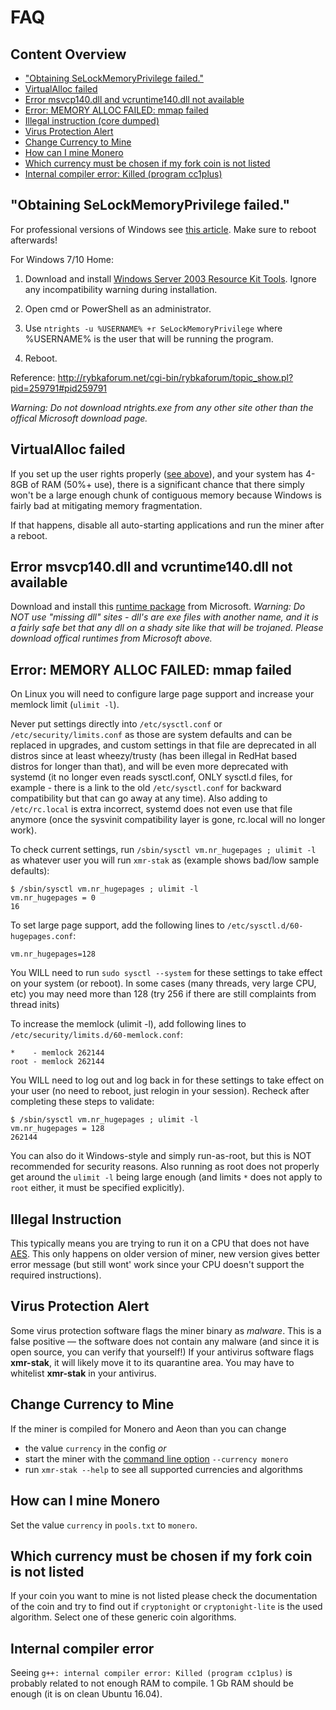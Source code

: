 # FAQ

## Content Overview
* ["Obtaining SeLockMemoryPrivilege failed."](#obtaining-selockmemoryprivilege-failed)
* [VirtualAlloc failed](#virtualalloc-failed)
* [Error msvcp140.dll and vcruntime140.dll not available](#error-msvcp140dll-and-vcruntime140dll-not-available)
* [Error: MEMORY ALLOC FAILED: mmap failed](#error-memory-alloc-failed-mmap-failed)
* [Illegal instruction (core dumped)](#illegal-instruction)
* [Virus Protection Alert](#virus-protection-alert)
* [Change Currency to Mine](#change-currency-to-mine)
* [How can I mine Monero](#how-can-i-mine-monero)
* [Which currency must be chosen if my fork coin is not listed](#which-currency-must-be-chosen-if-my-fork-coin-is-not-listed)
* [Internal compiler error: Killed (program cc1plus)](#internal-compiler-error)

## "Obtaining SeLockMemoryPrivilege failed."

For professional versions of Windows see [this article](https://msdn.microsoft.com/en-gb/library/ms190730.aspx).
Make sure to reboot afterwards!

For Windows 7/10 Home:

1) Download and install [Windows Server 2003 Resource Kit Tools](https://www.microsoft.com/en-us/download/details.aspx?id=17657). Ignore any incompatibility warning during installation.

2) Open cmd or PowerShell as an administrator.

3) Use `ntrights -u %USERNAME% +r SeLockMemoryPrivilege` where %USERNAME% is the user that will be running the program.

4) Reboot.

Reference: http://rybkaforum.net/cgi-bin/rybkaforum/topic_show.pl?pid=259791#pid259791

*Warning: Do not download ntrights.exe from any other site other than the offical Microsoft download page.*

## VirtualAlloc failed

If you set up the user rights properly ([see above](https://github.com/fireice-uk/xmr-stak/blob/master/doc/FAQ.md#selockmemoryprivilege-failed)), and your system has 4-8GB of RAM (50%+ use), there is a significant chance that there simply won't be a large enough chunk of contiguous memory because Windows is fairly bad at mitigating memory fragmentation.

If that happens, disable all auto-starting applications and run the miner after a reboot.

## Error msvcp140.dll and vcruntime140.dll not available

Download and install this [runtime package](https://go.microsoft.com/fwlink/?LinkId=746572) from Microsoft.  *Warning: Do NOT use "missing dll" sites - dll's are exe files with another name, and it is a fairly safe bet that any dll on a shady site like that will be trojaned.  Please download offical runtimes from Microsoft above.*


## Error: MEMORY ALLOC FAILED: mmap failed

On Linux you will need to configure large page support and increase your memlock limit (`ulimit -l`).

Never put settings directly into `/etc/sysctl.conf` or `/etc/security/limits.conf` as those are system defaults and can be replaced in upgrades, and custom settings in that file are deprecated in all distros since at least wheezy/trusty (has been illegal in RedHat based distros for longer than that), and will be even more deprecated with systemd (it no longer even reads sysctl.conf, ONLY sysctl.d files, for example - there is a link to the old `/etc/sysctl.conf` for backward compatibility but that can go away at any time).  Also adding to `/etc/rc.local` is extra incorrect, systemd does not even use that file anymore (once the sysvinit compatibility layer is gone, rc.local will no longer work).

To check current settings, run `/sbin/sysctl vm.nr_hugepages ; ulimit -l` as whatever user you will run `xmr-stak` as (example shows bad/low sample defaults):

    $ /sbin/sysctl vm.nr_hugepages ; ulimit -l
    vm.nr_hugepages = 0
    16

To set large page support, add the following lines to `/etc/sysctl.d/60-hugepages.conf`:

    vm.nr_hugepages=128

You WILL need to run `sudo sysctl --system` for these settings to take effect on your system (or reboot).  In some cases (many threads, very large CPU, etc) you may need more than 128 (try 256 if there are still complaints from thread inits)

To increase the memlock (ulimit -l), add following lines to `/etc/security/limits.d/60-memlock.conf`:

    *    - memlock 262144
    root - memlock 262144

You WILL need to log out and log back in for these settings to take effect on your user (no need to reboot, just relogin in your session).
Recheck after completing these steps to validate:

    $ /sbin/sysctl vm.nr_hugepages ; ulimit -l
    vm.nr_hugepages = 128
    262144

You can also do it Windows-style and simply run-as-root, but this is NOT recommended for security reasons.  Also running as root does not properly get around the `ulimit -l` being large enough (and limits `*` does not apply to `root` either, it must be specified explicitly).

## Illegal Instruction

This typically means you are trying to run it on a CPU that does not have [AES](https://en.wikipedia.org/wiki/AES_instruction_set).  This only happens on older version of miner, new version gives better error message (but still wont' work since your CPU doesn't support the required instructions).

## Virus Protection Alert

Some virus protection software flags the miner binary as *malware*. This is a false positive — the software does not contain any malware (and since it is open source, you can verify that yourself!)
If your antivirus software flags **xmr-stak**, it will likely move it to its quarantine area. You may have to whitelist **xmr-stak** in your antivirus.

## Change Currency to Mine

If the miner is compiled for Monero and Aeon than you can change
 - the value `currency` in the config *or*
 - start the miner with the [command line option](usage.md) `--currency monero`
 - run `xmr-stak --help` to see all supported currencies and algorithms

## How can I mine Monero

Set the value `currency` in `pools.txt` to `monero`.

## Which currency must be chosen if my fork coin is not listed

If your coin you want to mine is not listed please check the documentation of the coin and try to find out if `cryptonight` or `cryptonight-lite` is the used algorithm.
Select one of these generic coin algorithms.

## Internal compiler error

Seeing `g++: internal compiler error: Killed (program cc1plus)` is probably related to not enough RAM to compile. 1 Gb RAM should be enough (it is on clean Ubuntu 16.04).
